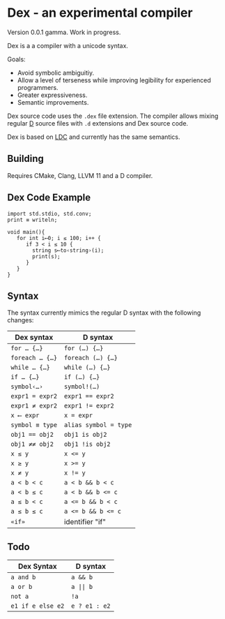 # Dex - an experimental compiler

Version 0.0.1 gamma. Work in progress.

Dex is a a compiler with a unicode syntax. 

Goals:
- Avoid symbolic ambiguitiy. 
- Allow a level of terseness while improving legibility for experienced programmers.
- Greater expressiveness.
- Semantic improvements.

Dex source code uses the `.dex` file extension. The compiler allows mixing regular [D](http://dlang.org/) source files with `.d` extensions and Dex source code.

Dex is based on [LDC](https://wiki.dlang.org/LDC) and currently has the same semantics.

## Building

Requires CMake, Clang, LLVM 11 and a D compiler.

## Dex Code Example

```
import std.stdio, std.conv;
print ≡ writeln;

void main(){
   for int i⟵0; i ≤ 100; i++ {
      if 3 < i ≤ 10 {
        string s⟵to‹string›(i);
        print(s);
      }
   }
}
```

## Syntax

The syntax currently mimics the regular D syntax with the following changes:

Dex syntax | D syntax
-------------|----------
`for … {…}`  | `for (…) {…}`
`foreach … {…}`  | `foreach (…) {…}`
`while … {…}`  | `while (…) {…}`
`if … {…}`  | `if (…) {…}`
`symbol‹…›` | `symbol!(…)`
`expr1 = expr2` | `expr1 == expr2`
`expr1 ≠ expr2` | `expr1 != expr2`
`x ⟵ expr` | `x = expr`
`symbol ≡ type` | `alias symbol = type`
`obj1 == obj2` | `obj1 is obj2`
`obj1 ≠≠ obj2` | `obj1 !is obj2`
`x ≤ y` | `x <= y`
`x ≥ y` | `x >= y`
`x ≠ y` | `x != y`
`a < b < c`   | `a < b && b < c`
`a < b ≤ c`   | `a < b && b <= c`
`a ≤ b < c`   | `a <= b && b < c`
`a ≤ b ≤ c`   | `a <= b && b <= c`
`«if»`   | identifier "if"


## Todo

Dex Syntax| D syntax
-----------|----------
`a and b`| `a && b`
`a or b` | `a \|\| b`
`not a`  | `!a`
`e1 if e else e2`|`e ? e1 : e2`
